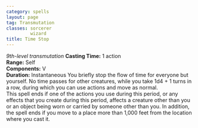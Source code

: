 ```yaml
---
category: spells
layout: page
tag: Transmutation
classes: sorcerer
         wizard
title: Time Stop 
---
```

_9th-level transmutation_ 
**Casting Time:** 1 action    
**Range:** Self    
**Components:** V    
**Duration:** Instantaneous 
You briefly stop the flow of time for everyone but yourself. No time passes for other creatures, while you take 1d4 + 1 turns in a row, during which you can use actions and move as normal.    
This spell ends if one of the actions you use during this period, or any effects that you create during this period, affects a creature other than you or an object being worn or carried by someone other than you. In addition, the spell ends if you move to a place more than 1,000 feet from the location where you cast it. 